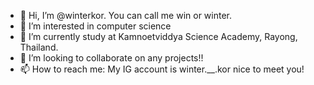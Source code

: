 - 👋 Hi, I’m @winterkor. You can call me win or winter.
- 👀 I’m interested in computer science
- 🌱 I’m currently study at Kamnoetviddya Science Academy, Rayong, Thailand.
- 💞️ I’m looking to collaborate on any projects!!
- 📫 How to reach me: My IG account is winter.__.kor nice to meet you!

<!---
winterkor/winterkor is a ✨ special ✨ repository because its `README.md` (this file) appears on your GitHub profile.
You can click the Preview link to take a look at your changes.
--->

